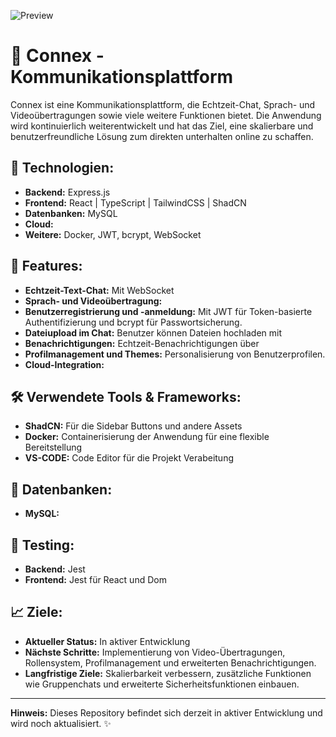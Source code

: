 ![Preview](./frontend/src/assets/img/Preview.png)

# 🚀 Connex - Kommunikationsplattform

Connex ist eine Kommunikationsplattform, die Echtzeit-Chat, Sprach- und Videoübertragungen sowie viele weitere Funktionen bietet. Die Anwendung wird kontinuierlich weiterentwickelt und hat das Ziel, eine skalierbare und benutzerfreundliche Lösung zum direkten unterhalten online zu schaffen.

## 🔧 **Technologien:**

- **Backend:** Express.js
- **Frontend:** React | TypeScript | TailwindCSS | ShadCN
- **Datenbanken:** MySQL
- **Cloud:**
- **Weitere:** Docker, JWT, bcrypt, WebSocket

## 📂 **Features:**

- **Echtzeit-Text-Chat:** Mit WebSocket
- **Sprach- und Videoübertragung:**
- **Benutzerregistrierung und -anmeldung:** Mit JWT für Token-basierte Authentifizierung und bcrypt für Passwortsicherung.
- **Dateiupload im Chat:** Benutzer können Dateien hochladen mit
- **Benachrichtigungen:** Echtzeit-Benachrichtigungen über
- **Profilmanagement und Themes:** Personalisierung von Benutzerprofilen.
- **Cloud-Integration:**

## 🛠 **Verwendete Tools & Frameworks:**

- **ShadCN:** Für die Sidebar Buttons und andere Assets
- **Docker:** Containerisierung der Anwendung für eine flexible Bereitstellung
- **VS-CODE:** Code Editor für die Projekt Verabeitung

## 📝 **Datenbanken:**

- **MySQL:**

## 🧪 **Testing:**

- **Backend:** Jest
- **Frontend:** Jest für React und Dom

## 📈 **Ziele:**

- **Aktueller Status:** In aktiver Entwicklung
- **Nächste Schritte:** Implementierung von Video-Übertragungen, Rollensystem, Profilmanagement und erweiterten Benachrichtigungen.
- **Langfristige Ziele:** Skalierbarkeit verbessern, zusätzliche Funktionen wie Gruppenchats und erweiterte Sicherheitsfunktionen einbauen.

---

**Hinweis:** Dieses Repository befindet sich derzeit in aktiver Entwicklung und wird noch aktualisiert. ✨
